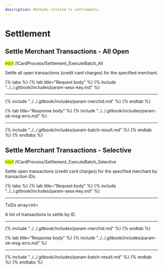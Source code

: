```yaml
---
description: Methods related to settlements
---
```


# Settlement

## Settle Merchant Transactions - All Open

<mark style="color:green;">`POST`</mark> /ICardProcess/Settlement\_ExecuteBatch\_All

Settle all open transactions (credit card charges) for the specified merchant.

{% tabs %}
{% tab title="Request body" %}
{% include "../../.gitbook/includes/param-sess-key.md" %}

***

{% include "../../.gitbook/includes/param-merchid.md" %}
{% endtab %}

{% tab title="Response body" %}
{% include "../../.gitbook/includes/param-ok-msg-errs.md" %}

***

{% include "../../.gitbook/includes/param-batch-result.md" %}
{% endtab %}
{% endtabs %}





## Settle Merchant Transactions - Selective

<mark style="color:green;">`POST`</mark> /ICardProcess/Settlement\_ExecuteBatch\_Selective

Settle open transactions (credit card charges) for the specified merchant by transaction IDs.

{% tabs %}
{% tab title="Request body" %}
{% include "../../.gitbook/includes/param-sess-key.md" %}

***

TxIDs array\<int>

A list of transactions to settle by ID.

***

{% include "../../.gitbook/includes/param-merchid.md" %}
{% endtab %}

{% tab title="Response body" %}
{% include "../../.gitbook/includes/param-ok-msg-errs.md" %}

***

{% include "../../.gitbook/includes/param-batch-result.md" %}
{% endtab %}
{% endtabs %}



